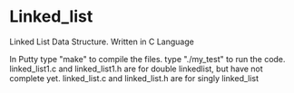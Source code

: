# Linked_list
Linked List Data Structure. Written in C Language

In Putty type "make" to compile the files.
type "./my_test" to run the code.
linked_list1.c and linked_list1.h are for double linkedlist, but have not complete yet.
linked_list.c and linked_list.h are for singly linked_list
